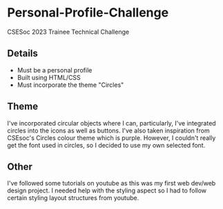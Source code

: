 # Personal-Profile-Challenge
CSESoc 2023 Trainee Technical Challenge
## Details
- Must be a personal profile
- Built using HTML/CSS
- Must incorporate the theme "Circles"

## Theme
I've incorporated circular objects where I can, particularly, I've integrated circles into the icons as well as buttons. I've also taken inspiration from CSEsoc's Circles colour theme which is purple. However, I couldn't really get the font used in circles, so I decided to use my own selected font.

## Other
I've followed some tutorials on youtube as this was my first web dev/web design project. I needed help with the styling aspect so I had to follow certain styling layout structures from youtube. 